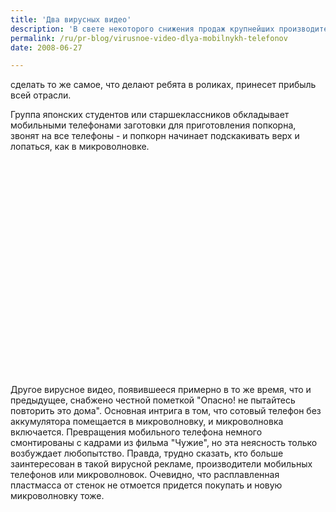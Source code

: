 ```yaml
---
title: 'Два вирусных видео'
description: 'В свете некоторого снижения продаж крупнейших производителей мобильных телефонов, крайне удачным стечением обстоятельств выглядит появление сразу двух вирусных видео, задействующих именно этот предмет. Марка телефона не видна, однако если это действительно расчет от компании Motorola или Nokia, желание пользователей попробовать сделать то же самое, что делают ребята в роликах,'
permalink: /ru/pr-blog/virusnoe-video-dlya-mobilnykh-telefonov
date: 2008-06-27

---
```


сделать то же самое, что делают ребята в роликах,  принесет прибыль всей отрасли.

Группа японских студентов или старшеклассников обкладывает мобильными телефонами заготовки для приготовления попкорна, звонят на все телефоны - и попкорн начинает подскакивать верх и лопаться, как в микроволновке.

<object width="425" height="344"><param name="movie" value="https://www.youtube.com/v/Oj6SZgbBuSQ&hl=en"><param name="wmode" value="transparent"><embed src="https://www.youtube.com/v/Oj6SZgbBuSQ&amp;hl=en" type="application/x-shockwave-flash" width="425" height="344" wmode="transparent"></embed></object>

Другое вирусное  видео, появившееся примерно в то же время, что и предыдущее, снабжено честной пометкой "Опасно! не пытайтесь повторить это дома". Основная интрига в том, что сотовый телефон без аккумулятора помещается в микроволновку, и микроволновка включается. Превращения мобильного телефона немного смонтированы с кадрами из фильма "Чужие", но эта неясность только возбуждает любопытство. Правда, трудно сказать, кто больше заинтересован в такой вирусной рекламе, производители мобильных телефонов или микроволновок. Очевидно, что расплавленная пластмасса от стенок не отмоется придется покупать и новую микроволновку тоже.

<object width="425" height="344"><param name="movie" value="https://www.youtube.com/v/k0TSyIn5KMo&hl=en"><param name="wmode" value="transparent"><embed src="https://www.youtube.com/v/k0TSyIn5KMo&amp;hl=en" type="application/x-shockwave-flash" width="425" height="344" wmode="transparent"></embed></object>

